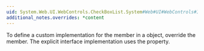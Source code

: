 ```yaml
---
uid: System.Web.UI.WebControls.CheckBoxList.System#Web#UI#WebControls#IRepeatInfoUser#HasSeparators
additional_notes.overrides: *content
---
```


<p>To define a custom implementation for the <xref href="System.Web.UI.WebControls.CheckBoxList.System#Web#UI#WebControls#IRepeatInfoUser#HasSeparators"></xref> member in a <xref href="System.Web.UI.WebControls.CheckBoxList"></xref> object, override the <xref href="System.Web.UI.WebControls.CheckBoxList.HasSeparators"></xref> member. The explicit interface implementation uses the <xref href="System.Web.UI.WebControls.CheckBoxList.HasSeparators"></xref> property.</p>


